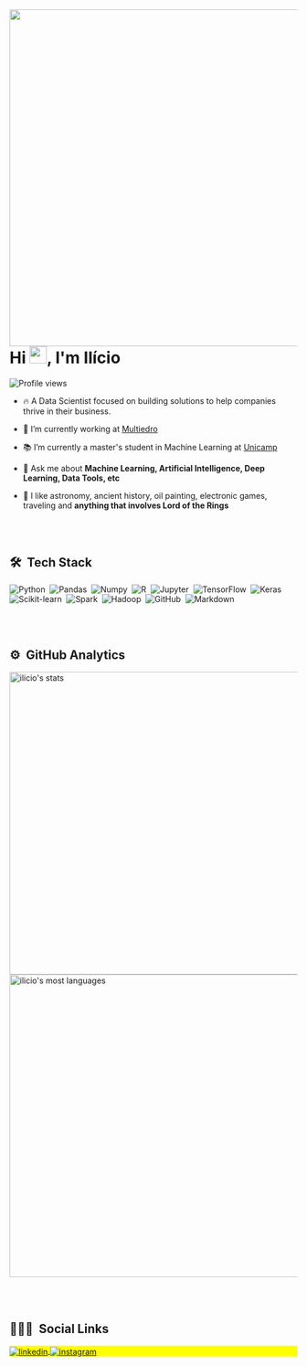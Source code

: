 
<img align="right" height="590em" src="https://raw.githubusercontent.com/gist/Ilicio/3a322712198b9a939787d11cc3cb436e/raw/1bd2510d2d6f4de4667d771a8c4e4f1309801153/ilicio-github-card.svg"/>
<h1 align="left">Hi <img src="https://raw.githubusercontent.com/kaueMarques/kaueMarques/master/hi.gif" width="30px">, I'm Ilício</h1>
<p align="left"> <img src="https://komarev.com/ghpvc/?username=ilicio&color=yellow" alt="Profile views" /> </p>

- 🔥 A Data Scientist focused on building solutions to help companies thrive in their business.

- 🔭 I’m currently working at [Multiedro](https://www.multiedro.com.br/)

- :books: I’m currently a master's student in Machine Learning at [Unicamp](https://www.unicamp.br/)

- 💬 Ask me about **Machine Learning, Artificial Intelligence, Deep Learning, Data Tools, etc**

- :ghost: I like astronomy, ancient history, oil painting, electronic games, traveling and **anything that involves Lord of the Rings**

<br><br>

## 🛠 &nbsp;Tech Stack

![Python](https://img.shields.io/badge/-Python-05122A?style=flat&logo=python)&nbsp;
![Pandas](https://img.shields.io/badge/-Pandas-05122A?style=flat&logo=pandas)&nbsp;
![Numpy](https://img.shields.io/badge/-Numpy-05122A?style=flat&logo=numpy)&nbsp;
![R](https://img.shields.io/badge/-R-05122A?style=flat&logo=r)&nbsp;
![Jupyter](https://img.shields.io/badge/-Jupyter-05122A?style=flat&logo=jupyter)&nbsp;
![TensorFlow](https://img.shields.io/badge/-TensorFlow-05122A?style=flat&logo=tensorflow)&nbsp;
![Keras](https://img.shields.io/badge/-Keras-05122A?style=flat&logo=keras)&nbsp;
![Scikit-learn](https://img.shields.io/badge/-Scikit_learn-05122A?style=flat&logo=scikit-learn)&nbsp;
![Spark](https://img.shields.io/badge/-Spark-05122A?style=flat&logo=apachespark)&nbsp;
![Hadoop](https://img.shields.io/badge/-Hadoop-05122A?style=flat&logo=apachehadoop)&nbsp;
![GitHub](https://img.shields.io/badge/-GitHub-05122A?style=flat&logo=github)&nbsp;
![Markdown](https://img.shields.io/badge/-Markdown-05122A?style=flat&logo=markdown)&nbsp;

<br><br>

## ⚙️ &nbsp;GitHub Analytics

<p align="left">
<img width="530em" src="https://github-readme-stats.vercel.app/api?username=ilicio&show_icons=true&theme=vision-friendly-dark" alt="ilicio's stats"/>
<img width="530em" src="https://github-readme-stats.vercel.app/api/top-langs/?username=ilicio&layout=compact&theme=vision-friendly-dark" alt="ilicio's most languages"/>
</p>

<br><br>

## 👨🏽‍🦲 &nbsp;Social Links

<p align="left" style="background:yellow">

<a href="https://linkedin.com/in/ilicio" target="_blank">
  <img align="center" src="https://img.shields.io/badge/-ilicio-05122A?style=flat&logo=linkedin" alt="linkedin"/>
</a>
<a href="https://instagram.com/iliciojr" target="_blank">
 <img align="center" src="https://img.shields.io/badge/-iliciojr-05122A?style=flat&logo=instagram" alt="instagram"/>
</a>

</p>

<!-- <img width="500em" src="https://github-readme-twitter-gazf.vercel.app/api?id=username&layout=wide&show_reply=off&show_retweet=off" /> -->

